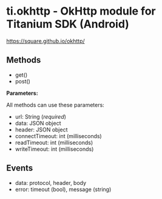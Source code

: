 # ti.okhttp - OkHttp module for Titanium SDK (Android)

https://square.github.io/okhttp/

## Methods

* get()
* post()

<b>Parameters:</b>

All methods can use these parameters:

* url: String (*required*)
* data: JSON object
* header: JSON object
* connectTimeout: int (milliseconds)
* readTimeout: int (milliseconds)
* writeTimeout: int (milliseconds)

## Events

* data: protocol, header, body
* error: timeout (bool), message (string)
